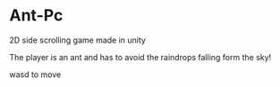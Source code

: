 # Ant-Pc
2D side scrolling game made in unity

The player is an ant and has to avoid the raindrops falling form the sky!

wasd to move 
